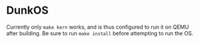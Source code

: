 
# DunkOS

Currently only ```make kern``` works, and is thus configured to run it on
QEMU after building. Be sure to run ```make install``` before attempting
to run the OS.